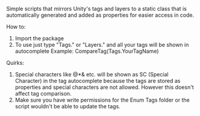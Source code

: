 Simple scripts that mirrors Unity's tags and layers to a static class that is automatically generated
and added as properties for easier access in code.

How to:
1. Import the package
2. To use just type "Tags." or "Layers." and all your tags will be shown in autocomplete
Example: CompareTag(Tags.YourTagName)

Quirks: 
1. Special characters like @*& etc. will be shown as SC (Special Character) in the tag autocomplete
because the tags are stored as properties and special characters are not allowed. However this doesn't affect
tag comparison.
2. Make sure you have write permissions for the Enum Tags folder or the script wouldn't be able to update the tags.